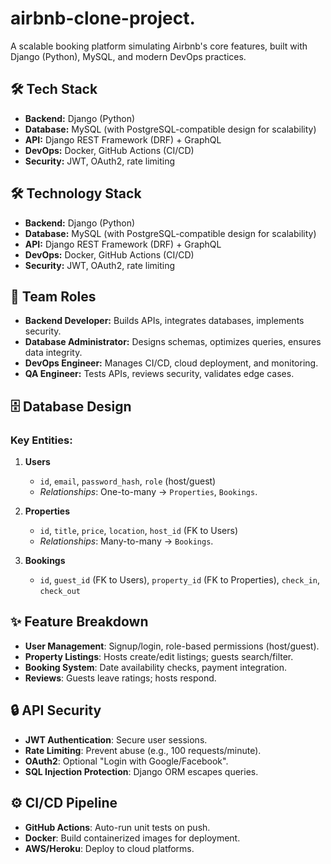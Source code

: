 # airbnb-clone-project.
A scalable booking platform simulating Airbnb's core features, built with Django (Python), MySQL, and modern DevOps practices.  

## 🛠️ Tech Stack  
- **Backend:** Django (Python)  
- **Database:** MySQL (with PostgreSQL-compatible design for scalability)  
- **API:** Django REST Framework (DRF) + GraphQL  
- **DevOps:** Docker, GitHub Actions (CI/CD)  
- **Security:** JWT, OAuth2, rate limiting  

## 🛠️ Technology Stack  
- **Backend:** Django (Python)  
- **Database:** MySQL (with PostgreSQL-compatible design for scalability)  
- **API:** Django REST Framework (DRF) + GraphQL  
- **DevOps:** Docker, GitHub Actions (CI/CD)  
- **Security:** JWT, OAuth2, rate limiting  

## 👥 Team Roles  
- **Backend Developer:** Builds APIs, integrates databases, implements security.  
- **Database Administrator:** Designs schemas, optimizes queries, ensures data integrity.  
- **DevOps Engineer:** Manages CI/CD, cloud deployment, and monitoring.  
- **QA Engineer:** Tests APIs, reviews security, validates edge cases.  

## 🗄️ Database Design  
### Key Entities:  
1. **Users**  
   - `id`, `email`, `password_hash`, `role` (host/guest)  
   - *Relationships*: One-to-many → `Properties`, `Bookings`.  

2. **Properties**  
   - `id`, `title`, `price`, `location`, `host_id` (FK to Users)  
   - *Relationships*: Many-to-many → `Bookings`.  

3. **Bookings**  
   - `id`, `guest_id` (FK to Users), `property_id` (FK to Properties), `check_in`, `check_out`  

## ✨ Feature Breakdown  
- **User Management**: Signup/login, role-based permissions (host/guest).  
- **Property Listings**: Hosts create/edit listings; guests search/filter.  
- **Booking System**: Date availability checks, payment integration.  
- **Reviews**: Guests leave ratings; hosts respond.  

## 🔒 API Security  
- **JWT Authentication**: Secure user sessions.  
- **Rate Limiting**: Prevent abuse (e.g., 100 requests/minute).  
- **OAuth2**: Optional "Login with Google/Facebook".  
- **SQL Injection Protection**: Django ORM escapes queries.  

## ⚙️ CI/CD Pipeline  
- **GitHub Actions**: Auto-run unit tests on push.  
- **Docker**: Build containerized images for deployment.  
- **AWS/Heroku**: Deploy to cloud platforms.  